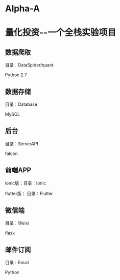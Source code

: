 # Alpha-A
# 量化投资--一个全栈实验项目

## 数据爬取

目录：DataSpider/quant

Python 2.7

## 数据存储

目录：Database

MySQL

## 后台

目录：ServerAPI

falcon

## 前端APP

ionic版：目录：Ionic

flutter版： 目录：Flutter

## 微信端

目录：Weixi

flask

## 邮件订阅

目录：Email

Python
